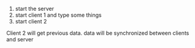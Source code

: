 1. start the server
2. start client 1 and type some things
3. start client 2

Client 2 will get previous data.
data will be synchronized between clients and server
